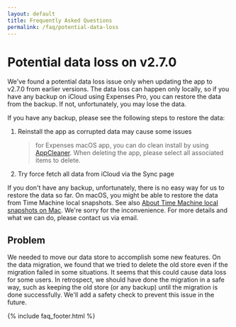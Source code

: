 ```yaml
---
layout: default
title: Frequently Asked Questions
permalink: /faq/potential-data-loss
---
```


# Potential data loss on v2.7.0

We've found a potential data loss issue only when updating the app to v2.7.0 from earlier versions. The data loss can happen only locally, so if you have any backup on iCloud using Expenses Pro, you can restore the data from the backup. If not, unfortunately, you may lose the data.

If you have any backup, please see the following steps to restore the data:

1. Reinstall the app as corrupted data may cause some issues

    > for Expenses macOS app, you can do clean install by using [AppCleaner](https://freemacsoft.net/appcleaner/). When deleting the app, please select all associated items to delete.

2. Try force fetch all data from iCloud via the Sync page

If you don't have any backup, unfortunately, there is no easy way for us to restore the data so far. On macOS, you might be able to restore the data from Time Machine local snapshots. See also [About Time Machine local snapshots on Mac](https://support.apple.com/guide/mac-help/about-time-machine-local-snapshots-mh35933/mac). We're sorry for the inconvenience. For more details and what we can do, please contact us via email.

## Problem

We needed to move our data store to accomplish some new features. On the data migration, we found that we tried to delete the old store even if the migration failed in some situations. It seems that this could cause data loss for some users. In retrospect, we should have done the migration in a safe way, such as keeping the old store (or any backup) until the migration is done successfully. We'll add a safety check to prevent this issue in the future.

{% include faq_footer.html %}
